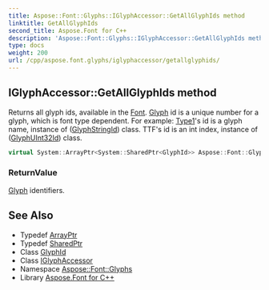 ```yaml
---
title: Aspose::Font::Glyphs::IGlyphAccessor::GetAllGlyphIds method
linktitle: GetAllGlyphIds
second_title: Aspose.Font for C++
description: 'Aspose::Font::Glyphs::IGlyphAccessor::GetAllGlyphIds method. Returns all glyph ids, available in the Font. Glyph id is a unique number for a glyph, which is font type dependent. For example: Type1''s id is a glyph name, instance of (GlyphStringId) class. TTF''s id is an int index, instance of (GlyphUInt32Id) class in C++.'
type: docs
weight: 200
url: /cpp/aspose.font.glyphs/iglyphaccessor/getallglyphids/
---
```

## IGlyphAccessor::GetAllGlyphIds method


Returns all glyph ids, available in the [Font](../../../aspose.font/font/). [Glyph](../../glyph/) id is a unique number for a glyph, which is font type dependent. For example: [Type1](../../../aspose.font.type1/)'s id is a glyph name, instance of ([GlyphStringId](../../glyphstringid/)) class. TTF's id is an int index, instance of ([GlyphUInt32Id](../../glyphuint32id/)) class.

```cpp
virtual System::ArrayPtr<System::SharedPtr<GlyphId>> Aspose::Font::Glyphs::IGlyphAccessor::GetAllGlyphIds()=0
```


### ReturnValue

[Glyph](../../glyph/) identifiers.

## See Also

* Typedef [ArrayPtr](../../../system/arrayptr/)
* Typedef [SharedPtr](../../../system/sharedptr/)
* Class [GlyphId](../../glyphid/)
* Class [IGlyphAccessor](../)
* Namespace [Aspose::Font::Glyphs](../../)
* Library [Aspose.Font for C++](../../../)
